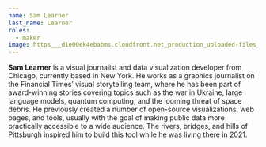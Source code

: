 ```yaml
---
name: Sam Learner
last_name: Learner
roles:
  - maker
image: https___d1e00ek4ebabms.cloudfront.net_production_uploaded-files_sam-learner-4ffea6e7-ebb0-45bf-baac-c5f54ec44124.avif
---
```

**Sam Learner** is a visual journalist and data visualization developer from Chicago, currently based in New York. He works as a graphics journalist on the Financial Times’ visual storytelling team, where he has been part of award-winning stories covering topics such as the war in Ukraine, large language models, quantum computing, and the looming threat of space debris. He previously created a number of open-source visualizations, web pages, and tools, usually with the goal of making public data more practically accessible to a wide audience. The rivers, bridges, and hills of Pittsburgh inspired him to build this tool while he was living there in 2021.